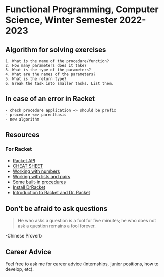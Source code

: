 # Functional Programming, Computer Science, Winter Semester 2022-2023

## Algorithm for solving exercises

    1. What is the name of the procedure/function?
    2. How many parameters does it take?
    3. What is the type of the parameters?
    4. What are the names of the parameters?
    5. What is the return type?
    6. Break the task into smaller tasks. List them.

## In case of an error in Racket

    - check procedure application => should be prefix
    - procedure <=> parenthasis
    - new algorithm

## Resources

### For Racket

- [Racket API](https://docs.racket-lang.org/reference/)
- [CHEAT SHEET](https://docs.racket-lang.org/racket-cheat/index.html)
- [Working with numbers](https://docs.racket-lang.org/math/number-theory.html)
- [Working with lists and pairs](https://docs.racket-lang.org/reference/pairs.html)
- [Some built-in procedures](https://www.cs.cmu.edu/Groups/AI/html/r4rs/r4rs_8.html)
- [Install DrRacket](https://download.racket-lang.org/)
- [Introduction to Racket and Dr. Racket](https://www.youtube.com/watch?v=j63O7A-ZKHk)

## Don't be afraid to ask questions

> He who asks a question is a fool for five minutes; he who does not ask a question remains a fool forever.

-Chinese Proverb

## Career Advice

Feel free to ask me for career advice (internships, junior positions, how to develop, etc).
